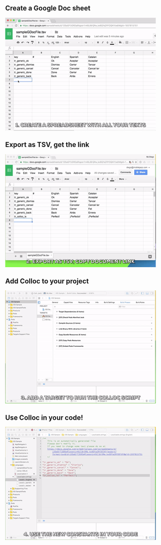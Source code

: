 ## Create a Google Doc sheet 

![](img/1.edit.gif)

## Export as TSV, get the link

![](img/2.link.gif)

## Add Colloc to your project

![](img/3.target.gif)

## Use Colloc in your code!

![](img/4.code.gif)